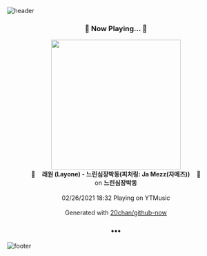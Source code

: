 ![header](https://capsule-render.vercel.app/api?type=wave&height=170&section=header&text=Hi.%20I'm%20SHIFT&fontColor=090707&fontAlignX=45&fontAlignY=65&fontSize=100)

<h3 align="center">🎵 Now Playing... 🎵</h3>
<p align="center">
  <a href="https://music.youtube.com/channel/UCTZm5Qd4-nqUjYTAEnj645Q">
    <img width="300" src="https://lh3.googleusercontent.com/LkR1y6LIT43i7V_VCySP5RIfD36PBO-C7PbHqBt4HYvz0MrG9PtSqiaTQOuABytkr70WOxn4tarXiNXo">
  </a>
  <br>
  🎵&nbsp&nbsp&nbsp <b>래원 (Layone) - 느린심장박동(피처링: Ja Mezz(자메즈))</b> &nbsp&nbsp&nbsp🎵
  <br>
  on <b>느린심장박동</b>
  
  <br />
  <br />
  02/26/2021 18:32 Playing on YTMusic
  <br />
  <br />
  Generated with <a href="https://github.com/20chan/github-now">20chan/github-now</a>
</p>

<h3 align="center">•••</h3>

![footer](https://capsule-render.vercel.app/api?type=wave&height=150&section=footer)
